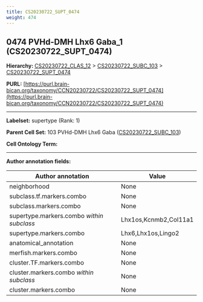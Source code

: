 ```yaml
---
title: CS20230722_SUPT_0474
weight: 474
---
```

## 0474 PVHd-DMH Lhx6 Gaba_1 (CS20230722_SUPT_0474)
<b>Hierarchy: </b>
[CS20230722_CLAS_12](../CS20230722_CLAS_12) >
[CS20230722_SUBC_103](../CS20230722_SUBC_103) >
[CS20230722_SUPT_0474](../CS20230722_SUPT_0474)

**PURL:** [https://purl.brain-bican.org/taxonomy/CCN20230722/CS20230722_SUPT_0474](https://purl.brain-bican.org/taxonomy/CCN20230722/CS20230722_SUPT_0474)

---


**Labelset:** supertype (Rank: 1)

**Parent Cell Set:** 103 PVHd-DMH Lhx6 Gaba ([CS20230722_SUBC_103](../CS20230722_SUBC_103))



**Cell Ontology Term:** 

[MARKER GENES.]: #


---

[TRANSFERRED ANNOTATIONS.]: #


[AUTHOR ANNOTATION FIELDS.]: #


**Author annotation fields:**

| Author annotation | Value |
|-------------------|-------|
|neighborhood|None|
|subclass.tf.markers.combo|None|
|subclass.markers.combo|None|
|supertype.markers.combo _within subclass_|Lhx1os,Kcnmb2,Col11a1|
|supertype.markers.combo|Lhx6,Lhx1os,Lingo2|
|anatomical_annotation|None|
|merfish.markers.combo|None|
|cluster.TF.markers.combo|None|
|cluster.markers.combo _within subclass_|None|
|cluster.markers.combo|None|
